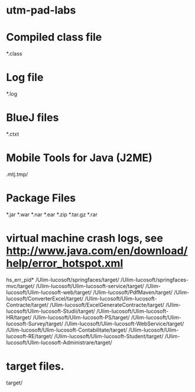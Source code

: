 # utm-pad-labs
# Compiled class file
*.class

# Log file
*.log

# BlueJ files
*.ctxt

# Mobile Tools for Java (J2ME)
.mtj.tmp/

# Package Files #
*.jar
*.war
*.nar
*.ear
*.zip
*.tar.gz
*.rar

# virtual machine crash logs, see http://www.java.com/en/download/help/error_hotspot.xml
hs_err_pid*
/Ulim-Iucosoft/springfaces/target/
/Ulim-Iucosoft/springfaces-mvc/target/
/Ulim-Iucosoft/Ulim-Iucosoft-service/target/
/Ulim-Iucosoft/Ulim-Iucosoft-web/target/
/Ulim-Iucosoft/PdfMaven/target/
/Ulim-Iucosoft/ConverterExcel/target/
/Ulim-Iucosoft/Ulim-Iucosoft-Contracte/target/
/Ulim-Iucosoft/ExcelGenerateContracte/target/
/Ulim-Iucosoft/Ulim-Iucosoft-Studii/target/
/Ulim-Iucosoft/Ulim-Iucosoft-HR/target/
/Ulim-Iucosoft/Ulim-Iucosoft-PS/target/
/Ulim-Iucosoft/Ulim-Iucosoft-Survey/target/
/Ulim-Iucosoft/Ulim-Iucosoft-WebService/target/
/Ulim-Iucosoft/Ulim-Iucosoft-Contabilitate/target/
/Ulim-Iucosoft/Ulim-Iucosoft-RE/target/
/Ulim-Iucosoft/Ulim-Iucosoft-Student/target/
/Ulim-Iucosoft/Ulim-Iucosoft-Administrare/target/

# target files.
target/
